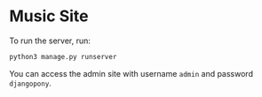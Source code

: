 # Music Site

To run the server, run:

```py
python3 manage.py runserver
```

You can access the admin site with username `admin` and password `djangopony`.
